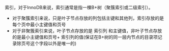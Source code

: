 索引，对于InnoDB来说，索引通常是指一棵B+树（聚簇索引或二级索引）。
- 对于聚簇索引来说，只是叶子节点存放的列包括主键和其他列，索引存放的是每个页中最小主键值和页号
- 对于非聚簇索引来说，叶子节点存放的是 索引列 和主键值，非叶子节点存放的是最小主键值和页号+ 索引列的值(保证在B+树的同一层内节点的目录项记录除页号这个字段以外是唯一的)

